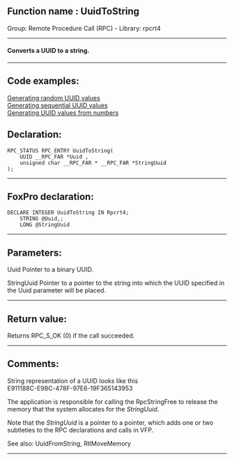 
## Function name : UuidToString
Group: Remote Procedure Call (RPC) - Library: rpcrt4    
***  


#### Converts a UUID to a string.
***  


## Code examples:
[Generating random UUID values](../../samples/sample_024.md)  
[Generating sequential UUID values](../../samples/sample_587.md)  
[Generating UUID values from numbers](../../samples/sample_588.md)  

## Declaration:
```foxpro  
RPC_STATUS RPC_ENTRY UuidToString(
	UUID __RPC_FAR *Uuid ,
	unsigned char __RPC_FAR * __RPC_FAR *StringUuid
);  
```  
***  


## FoxPro declaration:
```foxpro  
DECLARE INTEGER UuidToString IN Rpcrt4;
	STRING @Uuid,;
	LONG @StringUuid  
```  
***  


## Parameters:
Uuid
Pointer to a binary UUID.

StringUuid
Pointer to a pointer to the string into which the UUID specified in the Uuid parameter will be placed.  
***  


## Return value:
Returns RPC_S_OK (0) if the call succeeded.  
***  


## Comments:
String representation of a UUID looks like this  
E911188C-E98C-478F-97E6-19F365143953  
  
The application is responsible for calling the RpcStringFree to release the memory that the system allocates for the <Em>StringUuid</Em>.  
  
Note that the <Em>StringUuid</Em> is a pointer to a pointer, which adds one or two subtleties to the RPC declarations and calls in VFP.  
  
See also: UuidFromString, RtlMoveMemory   
  
***  

